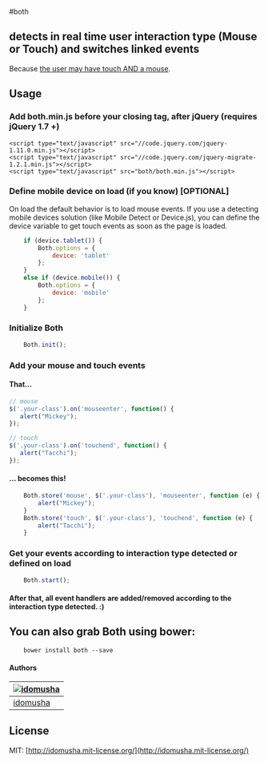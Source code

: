 #both

## detects in real time user interaction type (Mouse or Touch) and switches linked events
Because [the user may have touch AND a mouse](http://www.html5rocks.com/en/mobile/touchandmouse/).

## Usage

### Add both.min.js before your closing <body> tag, after jQuery (requires jQuery 1.7 +)
    <script type="text/javascript" src="//code.jquery.com/jquery-1.11.0.min.js"></script>
    <script type="text/javascript" src="//code.jquery.com/jquery-migrate-1.2.1.min.js"></script>
    <script type="text/javascript" src="both/both.min.js"></script>

### Define mobile device on load (if you know) [OPTIONAL]
On load the default behavior is to load mouse events.
If you use a detecting mobile devices solution (like Mobile Detect or Device.js), you can define the device variable to get touch events as soon as the page is loaded.
```js
    if (device.tablet()) {
        Both.options = {
            device: 'tablet'
        };
    }
    else if (device.mobile()) {
        Both.options = {
            device: 'mobile'
        };
    }
```

### Initialize Both
```js
    Both.init();
```

### Add your mouse and touch events

#### That...
```js
// mouse
$('.your-class').on('mouseenter', function() {
   alert("Mickey");
});

// touch
$('.your-class').on('touchend', function() {
   alert("Tacchi");
});
```

#### ... becomes this!
```js
    Both.store('mouse', $('.your-class'), 'mouseenter', function (e) {
        alert("Mickey");
    }
    Both.store('touch', $('.your-class'), 'touchend', function (e) {
        alert("Tacchi");
    }
```

### Get your events according to interaction type detected or defined on load
```js
    Both.start();
```

#### After that, all event handlers are added/removed according to the interaction type detected. :)

## You can also grab Both using bower:
```
    bower install both --save
```

#### Authors

[![idomusha](https://fr.gravatar.com/userimage/43584317/49cfb592a2054e9c39c5dc195e5ea419.png?size=70)](https://github.com/idomusha) |
--- |
[idomusha](https://github.com/idomusha) |

## License

MIT: [http://idomusha.mit-license.org/](http://idomusha.mit-license.org/)